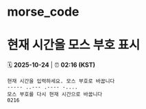 # morse_code
# 현재 시간을 모스 부호 표시
<!-- MORSE_TIME_START -->
🗓️ **2025-10-24** | ⏰ **02:16 (KST)**

```
현재 시간을 입력하세요. 모스 부호로 바꿉니다
----- ..--- .---- -....
모스 부호를 다시 현재 시간으로 바꿉니다
0216
```
<!-- MORSE_TIME_END -->
